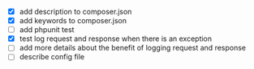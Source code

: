 - [x] add description to composer.json
- [x] add keywords to composer.json
- [ ] add phpunit test
- [x] test log request and response when there is an exception
- [ ] add more details about the benefit of logging request and response
- [ ] describe config file